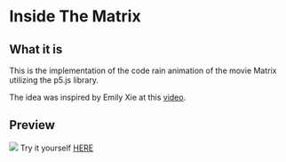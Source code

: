 # Inside The Matrix

## What it is
This is the implementation of the code rain animation of the movie Matrix utilizing the p5.js library.

The idea was inspired by Emily Xie at this [video](https://www.youtube.com/watch?v=S1TQCi9axzg).

## Preview
![](Img/preview.gif)
Try it yourself [HERE](https://edmundo-ribeiro.github.io/Inside-The-Matrix/)